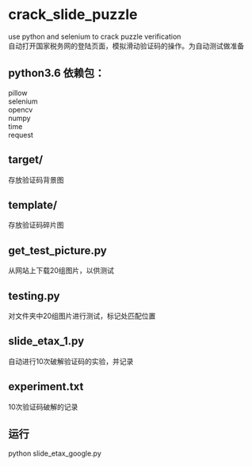 # crack_slide_puzzle
use python and selenium to crack puzzle verification  
自动打开国家税务网的登陆页面，模拟滑动验证码的操作。为自动测试做准备  

## python3.6 依赖包：
pillow  
selenium  
opencv  
numpy  
time  
request  

## target/
存放验证码背景图
## template/
存放验证码碎片图
## get_test_picture.py
从网站上下载20组图片，以供测试  
## testing.py
对文件夹中20组图片进行测试，标记处匹配位置  
## slide_etax_1.py
自动进行10次破解验证码的实验，并记录  
## experiment.txt
10次验证码破解的记录

## 运行
python slide_etax_google.py
